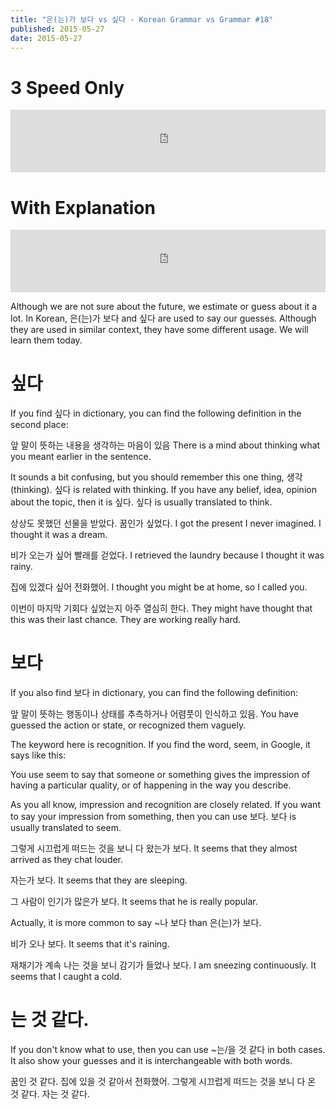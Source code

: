 ```yaml
---
title: "은(는)가 보다 vs 싶다 - Korean Grammar vs Grammar #18"
published: 2015-05-27
date: 2015-05-27
---
```


#  3 Speed Only

<iframe id="audio_iframe" src="https://www.podbean.com/media/player/rp3kf-564868?skin=7" width="100%" height="100" frameborder="0" scrolling="no"></iframe>

#  With Explanation

<iframe id="audio_iframe" src="https://www.podbean.com/media/player/4fmwt-56486c?skin=7" width="100%" height="100" frameborder="0" scrolling="no"></iframe>

Although we are not sure about the future, we estimate or guess about it a lot. In Korean, 은(는)가 보다 and 싶다 are used to say our guesses. Although they are used in similar context, they have some different usage. We will learn them today.

#  싶다

If you find 싶다 in dictionary, you can find the following definition in the second place:

앞 말이 뜻하는 내용을 생각하는 마음이 있음
There is a mind about thinking what you meant earlier in the sentence.

It sounds a bit confusing, but you should remember this one thing, 생각(thinking). 싶다 is related with thinking. If you have any belief, idea, opinion about the topic, then it is 싶다. 싶다 is usually translated to think.

상상도 못했던 선물을 받았다. 꿈인가 싶었다.
I got the present I never imagined. I thought it was a dream.

비가 오는가 싶어 빨래를 걷었다.
I retrieved the laundry because I thought it was rainy.

집에 있겠다 싶어 전화했어.
I thought you might be at home, so I called you.

이번이 마지막 기회다 싶었는지 아주 열심히 한다.
They might have thought that this was their last chance. They are working really hard.

#  보다

If you also find 보다 in dictionary, you can find the following definition:

앞 말이 뜻하는 행동이나 상태를 추측하거나 어렴풋이 인식하고 있음.
You have guessed the action or state, or recognized them vaguely.

The keyword here is recognition. If you find the word, seem, in Google, it says like this:

You use seem to say that someone or something gives the impression of having a particular quality, or of happening in the way you describe.

As you all know, impression and recognition are closely related. If you want to say your impression from something, then you can use 보다. 보다 is usually translated to seem.

그렇게 시끄럽게 떠드는 것을 보니 다 왔는가 보다.
It seems that they almost arrived as they chat louder.

자는가 보다.
It seems that they are sleeping.

그 사람이 인기가 많은가 보다.
It seems that he is really popular.

Actually, it is more common to say ~나 보다 than 은(는)가 보다.

비가 오나 보다.
It seems that it's raining.

재채기가 계속 나는 것을 보니 감기가 들었나 보다.
I am sneezing continuously. It seems that I caught a cold.

#  는 것 같다.

If you don't know what to use, then you can use ~는/을 것 같다 in both cases. It also show your guesses and it is interchangeable with both words.

꿈인 것 같다.
집에 있을 것 같아서 전화했어.
그렇게 시끄럽게 떠드는 것을 보니 다 온 것 같다.
자는 것 같다.
